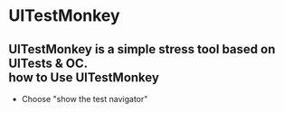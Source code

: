 UITestMonkey</br>
=================
UITestMonkey is a simple stress tool based on UITests & OC.</br>
how to Use UITestMonkey</br>
-----------------------
- Choose "show the test navigator"</br>


